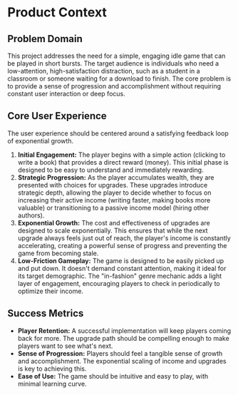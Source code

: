 # Product Context

## Problem Domain

This project addresses the need for a simple, engaging idle game that can be played in short bursts. The target audience is individuals who need a low-attention, high-satisfaction distraction, such as a student in a classroom or someone waiting for a download to finish. The core problem is to provide a sense of progression and accomplishment without requiring constant user interaction or deep focus.

## Core User Experience

The user experience should be centered around a satisfying feedback loop of exponential growth.

1.  **Initial Engagement:** The player begins with a simple action (clicking to write a book) that provides a direct reward (money). This initial phase is designed to be easy to understand and immediately rewarding.
2.  **Strategic Progression:** As the player accumulates wealth, they are presented with choices for upgrades. These upgrades introduce strategic depth, allowing the player to decide whether to focus on increasing their active income (writing faster, making books more valuable) or transitioning to a passive income model (hiring other authors).
3.  **Exponential Growth:** The cost and effectiveness of upgrades are designed to scale exponentially. This ensures that while the next upgrade always feels just out of reach, the player's income is constantly accelerating, creating a powerful sense of progress and preventing the game from becoming stale.
4.  **Low-Friction Gameplay:** The game is designed to be easily picked up and put down. It doesn't demand constant attention, making it ideal for its target demographic. The "in-fashion" genre mechanic adds a light layer of engagement, encouraging players to check in periodically to optimize their income.

## Success Metrics

-   **Player Retention:** A successful implementation will keep players coming back for more. The upgrade path should be compelling enough to make players want to see what's next.
-   **Sense of Progression:** Players should feel a tangible sense of growth and accomplishment. The exponential scaling of income and upgrades is key to achieving this.
-   **Ease of Use:** The game should be intuitive and easy to play, with minimal learning curve.
